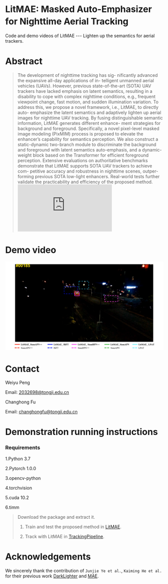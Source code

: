# LitMAE: Masked Auto-Emphasizer for Nighttime Aerial Tracking　

Code and demo videos of LitMAE --- Lighten up the semantics for aerial trackers.

# Abstract 
>The development of nighttime tracking has sig- nificantly advanced the expansive all-day applications of in- telligent unmanned aerial vehicles (UAVs). However, previous state-of-the-art (SOTA) UAV trackers have lacked emphasis on latent semantics, resulting in a disability to cope with complex nighttime conditions, e.g., frequent viewpoint change, fast motion, and sudden illumination variation. To address this, we propose a novel framework, i.e., LitMAE, to directly auto- emphasize the latent semantics and adaptively lighten up aerial images for nighttime UAV tracking. By fusing distinguishable semantic information, LitMAE generates different enhance- ment strategies for background and foreground. Specifically, a novel pixel-level masked image modeling (PixMIM) process is proposed to elevate the enhancer’s capability for semantics perception. We also construct a static-dynamic two-branch module to discriminate the background and foreground with latent semantics auto-emphasis, and a dynamic-weight block based on the Transformer for efficient foreground perception. Extensive evaluations on authoritative benchmarks demonstrate that LitMAE supports SOTA UAV trackers to achieve com- petitive accuracy and robustness in nighttime scenes, outper- forming previous SOTA low-light enhancers. Real-world tests further validate the practicability and efficiency of the proposed method.
![The proposed framework](https://github.com/vision4robotics/LitMAE/blob/main/images/Framework.pdf)

# Demo video

[![LitMAE](https://github.com/vision4robotics/LitMAE/blob/main/images/demo.png)](https://github.com/vision4robotics/LitMAE/blob/main/images/demo.png)

<!-- # Publication and citation

LitMAE is proposed in our paper accepted by IROS 2021. Detailed explanation of our method can be found in the paper:

Junjie Ye, Changhong Fu, Guangze Zheng, Ziang Cao, and Bowen Li

**DarkLighter: Light up the Darkness for UAV Tracking**

In Proceedings of the IEEE/RSJ International Conference on Intelligent Robots and Systems (IROS), 2021

Please cite the above publication if you find this work helpful. Bibtex entry:

> @Inproceedings{Ye2021IROS,
>
> title={{DarkLighter: Light up the Darkness for UAV Tracking}},
>
> author={Ye, Junjie and Fu, Changhong and Zheng, Guangze and Cao, Ziang and Li, Bowen},  
>
> booktitle={Proceedings of the IEEE/RSJ International Conference on Intelligent Robots and Systems (IROS)},
>
> year={2021}, 
>
> pages={1-7}}
 -->
# Contact 
Weiyu Peng

Email: 2032698@tongji.edu.cn

Changhong Fu

Email: changhongfu@tongji.edu.cn

# Demonstration running instructions

### Requirements

1.Python 3.7

2.Pytorch 1.0.0

3.opencv-python

4.torchvision

5.cuda 10.2

6.timm

>Download the package and extract it.
>
>1. Train and test the proposed method in [LitMAE](https://github.com/vision4robotics/LitMAE/tree/main/LitMAE).
>
>2. Track with LitMAE in [TrackingPipeline](https://github.com/vision4robotics/LitMAE/tree/main/TrackingPipeline).



# Acknowledgements

We sincerely thank the contribution of `Junjie Ye et al.`, `Kaiming He et al.` for their previous work [DarkLighter](https://github.com/vision4robotics/DarkLighter) and [MAE](https://github.com/facebookresearch/mae).

